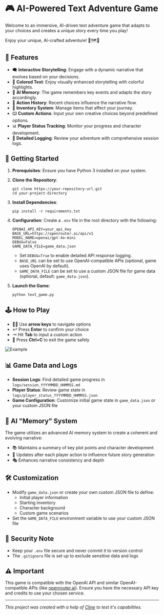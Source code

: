 # 🎮 AI-Powered Text Adventure Game

Welcome to an immersive, AI-driven text adventure game that adapts to your choices and creates a unique story every time you play!  

Enjoy your unique, AI-crafted adventure! 🌟🗺️🐉

## 🌟 Features

- 🗨️ **Interactive Storytelling**: Engage with a dynamic narrative that evolves based on your decisions.
- 🎨 **Colored Text**: Enjoy visually enhanced storytelling with colorful highlights.
- 🧠 **AI Memory**: The game remembers key events and adapts the story accordingly.
- 📜 **Action History**: Recent choices influence the narrative flow.
- 🎒 **Inventory System**: Manage items that affect your journey.
- ⌨️ **Custom Actions**: Input your own creative choices beyond predefined options.
- 📊 **Player Status Tracking**: Monitor your progress and character development.
- 📝 **Detailed Logging**: Review your adventure with comprehensive session logs.

## 🚀 Getting Started

1. **Prerequisites**: Ensure you have Python 3 installed on your system.

2. **Clone the Repository**:
   ```
   git clone https://your-repository-url.git
   cd your-project-directory
   ```

3. **Install Dependencies**:
   ```
   pip install -r requirements.txt
   ```

4. **Configuration**:
   Create a `.env` file in the root directory with the following:
   ```
   OPENAI_API_KEY=your_api_key
   BASE_URL=https://openrouter.ai/api/v1
   MODEL_NAME=openai/gpt-4o-mini
   DEBUG=False
   GAME_DATA_FILE=game_data.json
   ```
   - Set `DEBUG=True` to enable detailed API response logging.
   - `BASE_URL` can be set to use OpenAI-compatible APIs (optional, game uses OpenAI by default).
   - `GAME_DATA_FILE` can be set to use a custom JSON file for game data (optional, default: `game_data.json`).

5. **Launch the Game**:
   ```
   python text_game.py
   ```

## 🕹️ How to Play

- 🔼🔽 Use **arrow keys** to navigate options
- ↩️ Press **Enter** to confirm your choice
- ⇥ Hit **Tab** to input a custom action
- 🛑 Press **Ctrl+C** to exit the game safely  

![Example](https://i.imgur.com/bhBCcjV.gif)

## 📊 Game Data and Logs

- **Session Logs**: Find detailed game progress in `logs/session_YYYYMMDD_HHMMSS.md`
- **Player Status**: Review game state in `logs/player_status_YYYYMMDD_HHMMSS.json`
- **Game Configuration**: Customize initial game state in `game_data.json` or your custom JSON file

## 🧠 AI "Memory" System

The game utilizes an advanced AI memory system to create a coherent and evolving narrative:

- 📚 Maintains a summary of key plot points and character development
- 🔄 Updates after each player action to influence future story generation
- 🎭 Enhances narrative consistency and depth

## 🛠️ Customization

- Modify `game_data.json` or create your own custom JSON file to define:
  - Initial player information
  - Starting inventory
  - Character background
  - Custom game scenarios
- Set the `GAME_DATA_FILE` environment variable to use your custom JSON file

## 🔐 Security Note

- Keep your `.env` file secure and never commit it to version control
- The `.gitignore` file is set up to exclude sensitive data and logs

## ⚠️ Important

This game is compatible with the OpenAI API and similar OpenAI-compatible APIs (like [openrouter.ai](openrouter.ai)). Ensure you have the necessary API key and credits to use your chosen service.


---

_This project was created with a help of [Cline](https://cline.bot/) to test it's capabilities._


